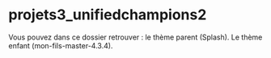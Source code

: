 # projets3_unifiedchampions2
Vous pouvez dans ce dossier retrouver :
le thème parent (Splash).
Le thème enfant (mon-fils-master-4.3.4).
